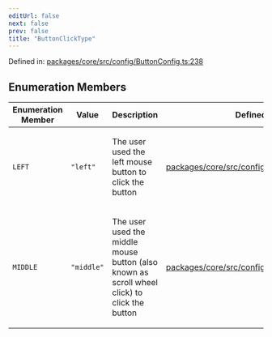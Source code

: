 ```yaml
---
editUrl: false
next: false
prev: false
title: "ButtonClickType"
---
```


Defined in: [packages/core/src/config/ButtonConfig.ts:238](https://github.com/mProjectsCode/obsidian-meta-bind-plugin/blob/563ae7213e1de72cfcc12505f0ad569434535dc5/packages/core/src/config/ButtonConfig.ts#L238)

## Enumeration Members

<table>
<thead>
<tr>
<th>Enumeration Member</th>
<th>Value</th>
<th>Description</th>
<th>Defined in</th>
</tr>
</thead>
<tbody>
<tr>
<td>

<a id="left"></a> `LEFT`

</td>
<td>

`"left"`

</td>
<td>

The user used the left mouse button to click the button

</td>
<td>

[packages/core/src/config/ButtonConfig.ts:242](https://github.com/mProjectsCode/obsidian-meta-bind-plugin/blob/563ae7213e1de72cfcc12505f0ad569434535dc5/packages/core/src/config/ButtonConfig.ts#L242)

</td>
</tr>
<tr>
<td>

<a id="middle"></a> `MIDDLE`

</td>
<td>

`"middle"`

</td>
<td>

The user used the middle mouse button (also known as scroll wheel click) to click the button

</td>
<td>

[packages/core/src/config/ButtonConfig.ts:246](https://github.com/mProjectsCode/obsidian-meta-bind-plugin/blob/563ae7213e1de72cfcc12505f0ad569434535dc5/packages/core/src/config/ButtonConfig.ts#L246)

</td>
</tr>
</tbody>
</table>
